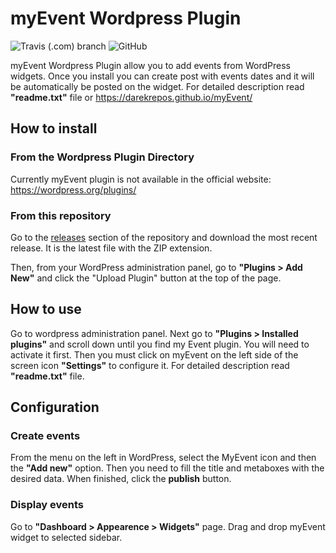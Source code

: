 # myEvent Wordpress Plugin
![Travis (.com) branch](https://img.shields.io/travis/com/DarekRepos/myEvent/master)
![GitHub](https://img.shields.io/github/license/DarekRepos/myEvent)

myEvent Wordpress Plugin allow you to add events from WordPress widgets. Once you install you can create post with events dates and it will be automatically be posted on the widget. For detailed description read **"readme.txt"** file or https://darekrepos.github.io/myEvent/

## How to install

### From the Wordpress Plugin Directory
Currently myEvent plugin is not available in the official website: https://wordpress.org/plugins/

### From this repository
Go to the [releases](https://github.com/Darekrepos/myevent/releases) section of the repository and download the most recent release. It is the latest file with the ZIP extension.

Then, from your WordPress administration panel, go to **"Plugins > Add New"** and click the "Upload Plugin" button at the top of the page.

## How to use
Go to wordpress administration panel. Next go to **"Plugins > Installed plugins"** and scroll down until you find my Event plugin. You will need to activate it first. Then you must click on myEvent on the left side of the screen icon **"Settings"** to configure it. For detailed description read **"readme.txt"** file.

## Configuration

### Create events
From the menu on the left in WordPress, select the MyEvent icon and then the **"Add new"** option. Then you need to fill the title and metaboxes with the desired data. When finished, click the **publish** button.

### Display events
Go to **"Dashboard > Appearence > Widgets"** page. Drag and drop myEvent widget to selected sidebar.
